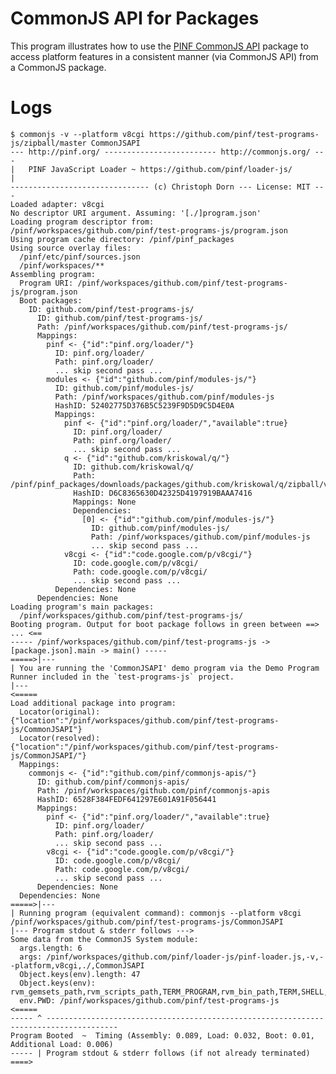 CommonJS API for Packages
=========================

This program illustrates how to use the [PINF CommonJS API](https://github.com/pinf/commonjs-apis) package
to access platform features in a consistent manner (via CommonJS API) from a CommonJS package.


Logs
====

    $ commonjs -v --platform v8cgi https://github.com/pinf/test-programs-js/zipball/master CommonJSAPI
    --- http://pinf.org/ ------------------------- http://commonjs.org/ ---
    |   PINF JavaScript Loader ~ https://github.com/pinf/loader-js/       |
    ------------------------------- (c) Christoph Dorn --- License: MIT ---
    Loaded adapter: v8cgi
    No descriptor URI argument. Assuming: '[./]program.json'
    Loading program descriptor from: /pinf/workspaces/github.com/pinf/test-programs-js/program.json
    Using program cache directory: /pinf/pinf_packages
    Using source overlay files:
      /pinf/etc/pinf/sources.json
      /pinf/workspaces/**
    Assembling program:
      Program URI: /pinf/workspaces/github.com/pinf/test-programs-js/program.json
      Boot packages:
        ID: github.com/pinf/test-programs-js/
          ID: github.com/pinf/test-programs-js/
          Path: /pinf/workspaces/github.com/pinf/test-programs-js/
          Mappings:
            pinf <- {"id":"pinf.org/loader/"}
              ID: pinf.org/loader/
              Path: pinf.org/loader/
              ... skip second pass ...
            modules <- {"id":"github.com/pinf/modules-js/"}
              ID: github.com/pinf/modules-js/
              Path: /pinf/workspaces/github.com/pinf/modules-js
              HashID: 52402775D376B5C5239F9D5D9C5D4E0A
              Mappings:
                pinf <- {"id":"pinf.org/loader/","available":true}
                  ID: pinf.org/loader/
                  Path: pinf.org/loader/
                  ... skip second pass ...
                q <- {"id":"github.com/kriskowal/q/"}
                  ID: github.com/kriskowal/q/
                  Path: /pinf/pinf_packages/downloads/packages/github.com/kriskowal/q/zipball/v0.3.0~pkg/
                  HashID: D6C8365630D42325D4197919BAAA7416
                  Mappings: None
                  Dependencies:
                    [0] <- {"id":"github.com/pinf/modules-js/"}
                      ID: github.com/pinf/modules-js/
                      Path: /pinf/workspaces/github.com/pinf/modules-js
                      ... skip second pass ...
                v8cgi <- {"id":"code.google.com/p/v8cgi/"}
                  ID: code.google.com/p/v8cgi/
                  Path: code.google.com/p/v8cgi/
                  ... skip second pass ...
              Dependencies: None
          Dependencies: None
    Loading program's main packages:
      /pinf/workspaces/github.com/pinf/test-programs-js/
    Booting program. Output for boot package follows in green between ==> ... <==
    ----- /pinf/workspaces/github.com/pinf/test-programs-js -> [package.json].main -> main() -----
    =====>|---
    | You are running the 'CommonJSAPI' demo program via the Demo Program Runner included in the `test-programs-js` project.
    |---
    <=====
    Load additional package into program:
      Locator(original): {"location":"/pinf/workspaces/github.com/pinf/test-programs-js/CommonJSAPI"}
      Locator(resolved): {"location":"/pinf/workspaces/github.com/pinf/test-programs-js/CommonJSAPI/"}
      Mappings:
        commonjs <- {"id":"github.com/pinf/commonjs-apis/"}
          ID: github.com/pinf/commonjs-apis/
          Path: /pinf/workspaces/github.com/pinf/commonjs-apis
          HashID: 6528F384FEDF641297E601A91F056441
          Mappings:
            pinf <- {"id":"pinf.org/loader/","available":true}
              ID: pinf.org/loader/
              Path: pinf.org/loader/
              ... skip second pass ...
            v8cgi <- {"id":"code.google.com/p/v8cgi/"}
              ID: code.google.com/p/v8cgi/
              Path: code.google.com/p/v8cgi/
              ... skip second pass ...
          Dependencies: None
      Dependencies: None
    =====>|---
    | Running program (equivalent command): commonjs --platform v8cgi /pinf/workspaces/github.com/pinf/test-programs-js/CommonJSAPI
    |--- Program stdout & stderr follows --->
    Some data from the CommonJS System module:
      args.length: 6
      args: /pinf/workspaces/github.com/pinf/loader-js/pinf-loader.js,-v,--platform,v8cgi,./,CommonJSAPI
      Object.keys(env).length: 47
      Object.keys(env): rvm_gemsets_path,rvm_scripts_path,TERM_PROGRAM,rvm_bin_path,TERM,SHELL,rvm_man_path,TMPDIR,Apple_PubSub_Socket_Render,rvm_user_path,TERM_PROGRAM_VERSION,rvm_wrappers_path,rvm_patches_path,TERM_SESSION_ID,rvm_docs_path,rvm_verbose_flag,USER,COMMAND_MODE,rvm_gems_cache_path,rvm_path,SSH_AUTH_SOCK,rvm_debug_flag,__CF_USER_TEXT_ENCODING,rvm_prefix,PATH,rvm_examples_path,rvm_rubies_path,rvm_loaded_flag,PWD,LANG,rvm_usr_path,rvm_src_path,rvm_version,SHLVL,HOME,rvm_gems_path,LOGNAME,rvm_tmp_path,rvm_lib_path,rvm_repos_path,rvm_log_path,rvm_reload_flag,rvm_help_path,DISPLAY,rvm_environments_path,rvm_archives_path,rvm_user_install_flag
      env.PWD: /pinf/workspaces/github.com/pinf/test-programs-js
    <=====
    ----- ^ --------------------------------------------------------------------------------------
    Program Booted  ~  Timing (Assembly: 0.089, Load: 0.032, Boot: 0.01, Additional Load: 0.006)
    ----- | Program stdout & stderr follows (if not already terminated) ====>
